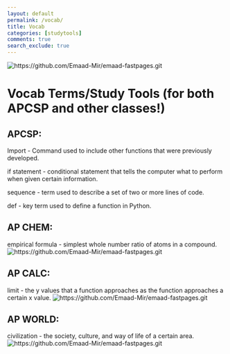 ```yaml
---
layout: default
permalink: /vocab/
title: Vocab
categories: [studytools]
comments: true
search_exclude: true
---
```


![]({{site.baseurl}}/images/vocab.jpg "https://github.com/Emaad-Mir/emaad-fastpages.git")

# Vocab Terms/Study Tools (for both APCSP and other classes!)

## APCSP:
Import - Command used to include other functions that were previously developed.

if statement - conditional statement that tells the computer what to perform when given certain information.

sequence - term used to describe a set of two or more lines of code.

def - key term used to define a function in Python.


## AP CHEM:
empirical formula - simplest whole number ratio of atoms in a compound.
![]({{site.baseurl}}/images/cool_chem.png "https://github.com/Emaad-Mir/emaad-fastpages.git")

## AP CALC:
limit - the y values that a function approaches as the function approaches a certain x value.
![]({{site.baseurl}}/images/applying-limit-rules.png "https://github.com/Emaad-Mir/emaad-fastpages.git")


## AP WORLD:
civilization - the society, culture, and way of life of a certain area.
![]({{site.baseurl}}/civilizations.jpg "https://github.com/Emaad-Mir/emaad-fastpages.git")




